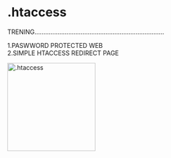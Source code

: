 # .htaccess
TRENING.........................................................................

1.PASWWORD PROTECTED WEB</br>
2.SIMPLE HTACCESS REDIRECT PAGE

<img src="https://www.drupal.org/files/project-images/htaccess.jpg" alt=".htaccess" width="200" height="200">
